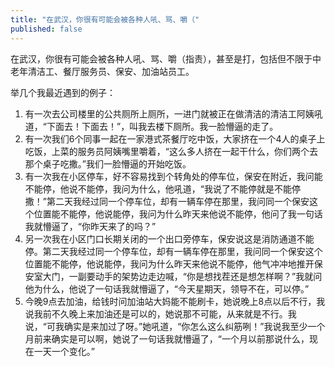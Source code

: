 ```yaml
---
title: "在武汉，你很有可能会被各种人吼、骂、嚼（"
published: false
---
```

在武汉，你很有可能会被各种人吼、骂、嚼（指责），甚至是打，包括但不限于中老年清洁工、餐厅服务员、保安、加油站员工。

举几个我最近遇到的例子：
1. 有一次去公司楼里的公共厕所上厕所，一进门就被正在做清洁的清洁工阿姨吼道，“下面去！下面去！”，叫我去楼下厕所。我一脸懵逼的走了。
2. 有一次我们6个同事一起在一家港式茶餐厅吃中饭，大家挤在一个4人的桌子上吃饭，上菜的服务员阿姨嘴里嚼着，“这么多人挤在一起干什么，你们两个去那个桌子吃撒。”我们一脸懵逼的开始吃饭。
3. 有一次我在小区停车，好不容易找到个转角处的停车位，保安在附近，我问能不能停，他说不能停，我问为什么，他吼道，“我说了不能停就是不能停撒！”第二天我经过同一个停车位，却有一辆车停在那里，我问同一个保安这个位置能不能停，他说能停，我问为什么昨天来他说不能停，他问了我一句话我就懵逼了，“你昨天来了的吗？”
4. 另一次我在小区门口长期关闭的一个出口旁停车，保安说这是消防通道不能停。第二天我经过同一个停车位，却有一辆车停在那里，我问同一个保安这个位置能不能停，他说能停，我问为什么昨天来他说不能停，他气冲冲地推开保安室大门，一副要动手的架势边走边喊，“你是想找茬还是想怎样啊？”我就问他为什么，他说了一句话我就懵逼了，“今天星期天，领导不在，可以停。”
5. 今晚9点去加油，给钱时问加油站大妈能不能刷卡，她说晚上8点以后不行，我说我前不久晚上来加油还是可以的，她说那不可能，从来就是不行。我说，“可我确实是来加过了呀。”她吼道，“你怎么这么纠筋咧！”我说我至少一个月前来确实是可以啊，她说了一句话我就懵逼了，“一个月以前那说什么，现在一天一个变化。”